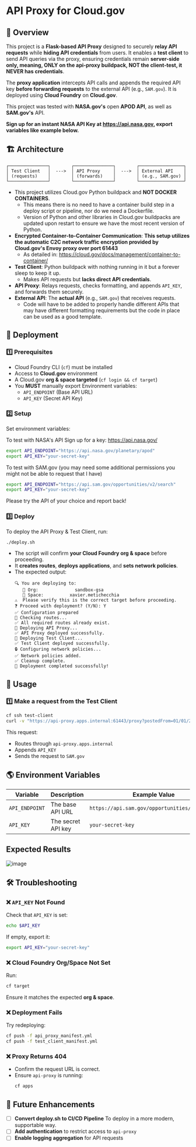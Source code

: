 # API Proxy for Cloud.gov

## 📌 Overview

This project is a **Flask-based API Proxy** designed to securely **relay API requests** while **hiding API credentials** from users. It enables a **test client** to send API queries via the proxy, ensuring credentials remain **server-side only, meaning, ONLY on the api-proxy buildpack, NOT the client-test, it NEVER has credentials**.

The **proxy application** intercepts API calls and appends the required API key **before forwarding requests** to the external API (e.g., `SAM.gov`). It is deployed using **Cloud Foundry** on **Cloud.gov**.

This project was tested with **NASA.gov's** open **APOD API**, as well as **SAM.gov's** API.

**Sign up for an instant NASA API Key at https://api.nasa.gov, export variables like example below.**

## 🏗️ Architecture

```
┌───────────────┐        ┌───────────────┐        ┌─────────────────┐
│ Test Client   │  --->  │ API Proxy     │  --->  │ External API    │
│ (requests)    │        │ (forwards)    │        │ (e.g., SAM.gov) │
└───────────────┘        └───────────────┘        └─────────────────┘
```

- This project utilizes Cloud.gov Python buildpack and **NOT DOCKER CONTAINERS**.
  - This means there is no need to have a container build step in a deploy script or pipeline, nor do we need a Dockerfile.
  - Version of Python and other libraries in Cloud.gov buildpacks are updated upon restart to ensure we have the most recent version of Python.
- **Encrypted Container-to-Container Communication**: **This setup utilizes the automatic C2C network traffic encryption provided by Cloud.gov's Envoy proxy over port 61443**
  - As detailed in: https://cloud.gov/docs/management/container-to-container/
- **Test Client**: Python buildpack with nothing running in it but a forever sleep to keep it up.
  - Makes API requests but **lacks direct API credentials**.
- **API Proxy**: Relays requests, checks formatting, and appends `API_KEY`, and forwards them securely.
- **External API**: The **actual API** (e.g., `SAM.gov`) that receives requests.
  - Code will have to be added to properly handle different APIs that may have different formatting requirements but the code in place can be used as a good template.

## 🚀 Deployment

### **1️⃣ Prerequisites**

- Cloud Foundry CLI (`cf`) must be installed
- Access to **Cloud.gov** environment
- A Cloud.gov **org & space targeted** (`cf login && cf target`)
- You **MUST** manually export Environment variables:
  - `API_ENDPOINT` (Base API URL)
  - `API_KEY` (Secret API Key)

### **2️⃣ Setup**

Set environment variables:

To test with NASA's API Sign up for a key: https://api.nasa.gov/

```bash
export API_ENDPOINT="https://api.nasa.gov/planetary/apod"
export API_KEY="your-secret-key"
```

To test with SAM.gov (you may need some additional permissions you might not be able to request that I have)

```bash
export API_ENDPOINT="https://api.sam.gov/opportunities/v2/search"
export API_KEY="your-secret-key"
```

Please try the API of your choice and report back!

### **3️⃣ Deploy**

To deploy the API Proxy & Test Client, run:

```bash
./deploy.sh
```

- The script will confirm **your Cloud Foundry org & space** before proceeding.
- It **creates routes**, **deploys applications**, and **sets network policies**.
- The expected output:
  ```plaintext
  🔍 You are deploying to:
     🏢 Org:              sandbox-gsa
     📌 Space:          xavier.metichecchia
  ⚠️  Please verify this is the correct target before proceeding.
  ❓ Proceed with deployment? (Y/N): Y
  ✅ Configuration prepared
  🔄 Checking routes...
  ✅ All required routes already exist.
  🚀 Deploying API Proxy...
  ✅ API Proxy deployed successfully.
  🚀 Deploying Test Client...
  ✅ Test Client deployed successfully.
  🔒 Configuring network policies...
  ✅ Network policies added.
  ✅ Cleanup complete.
  🎉 Deployment completed successfully!
  ```

## 🔧 Usage

### **1️⃣ Make a request from the Test Client**

```bash
cf ssh test-client
curl -v "https://api-proxy.apps.internal:61443/proxy?postedFrom=01/01/2024&postedTo=01/31/2024"
```

This request:

- Routes through `api-proxy.apps.internal`
- Appends `API_KEY`
- Sends the request to `SAM.gov`

## 🌎 Environment Variables

| Variable       | Description        | Example Value                                 |
| -------------- | ------------------ | --------------------------------------------- |
| `API_ENDPOINT` | The base API URL   | `https://api.sam.gov/opportunities/v2/search` |
| `API_KEY`      | The secret API key | `your-secret-key`                             |

## Expected Results

![image](https://github.com/user-attachments/assets/736e8891-df39-409d-9dcf-273e67818063)

## 🛠️ Troubleshooting

### **❌ `API_KEY` Not Found**

Check that `API_KEY` is set:

```bash
echo $API_KEY
```

If empty, export it:

```bash
export API_KEY="your-secret-key"
```

### **❌ Cloud Foundry Org/Space Not Set**

Run:

```bash
cf target
```

Ensure it matches the expected **org & space**.

### **❌ Deployment Fails**

Try redeploying:

```bash
cf push -f api_proxy_manifest.yml
cf push -f test_client_manifest.yml
```

### **❌ Proxy Returns 404**

- Confirm the request URL is correct.
- Ensure `api-proxy` is running:
  ```bash
  cf apps
  ```

## 📌 Future Enhancements

- [ ] **Convert deploy.sh to CI/CD Pipeline** To deploy in a more modern, supportable way.
- [ ] **Add authentication** to restrict access to `api-proxy`
- [ ] **Enable logging aggregation** for API requests

